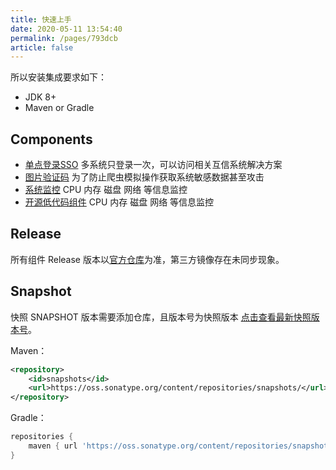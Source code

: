 ```yaml
---
title: 快速上手
date: 2020-05-11 13:54:40
permalink: /pages/793dcb
article: false
---
```


所以安装集成要求如下：

- JDK 8+
- Maven or Gradle

## Components

- [单点登录SSO](/pages/9xd005) 多系统只登录一次，可以访问相关互信系统解决方案
- [图片验证码](/pages/9xd006) 为了防止爬虫模拟操作获取系统敏感数据甚至攻击
- [系统监控](/pages/9xd010) CPU 内存 磁盘 网络 等信息监控
- [开源低代码组件](/pages/a10ce8) CPU 内存 磁盘 网络 等信息监控

## Release

所有组件 Release 版本以[官方仓库](https://search.maven.org/search?q=aizuda)为准，第三方镜像存在未同步现象。


## Snapshot

快照 SNAPSHOT 版本需要添加仓库，且版本号为快照版本 [点击查看最新快照版本号](https://oss.sonatype.org/content/repositories/snapshots/com/aizuda)。

Maven：

```xml
<repository>
    <id>snapshots</id>
    <url>https://oss.sonatype.org/content/repositories/snapshots/</url>
</repository>
```

Gradle：

```groovy
repositories {
    maven { url 'https://oss.sonatype.org/content/repositories/snapshots/' }
}
```
